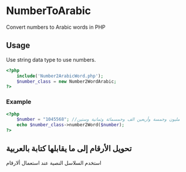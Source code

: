 # NumberToArabic

Convert numbers to Arabic words in PHP

## Usage

Use string data type to use numbers.
```php
<?php
    include('Number2ArabicWord.php');
    $number_class = new Number2WordArabic;
?>
```
### Example

```php
<?php
    $number = "1045568"; //ملیون وخمسة وأربعین الف وخمسمائة وثمانية وستین
    echo $number_class->number2Word($number);
?>
```
## تحويل الأرقام إلى ما يقابلها كتابة بالعربية

استخدم السلاسل النصية عند استعمال ألارقام

